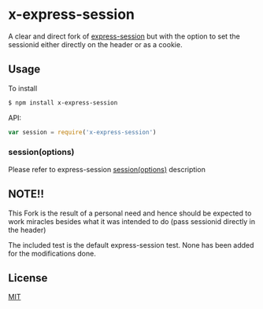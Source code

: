 # x-express-session
A clear and direct fork of [express-session](https://github.com/expressjs/session) but with the option to set the sessionid either directly on the header or as a cookie.

## Usage

To install
```sh
$ npm install x-express-session
```

API:
```js
var session = require('x-express-session')
```

### session(options)
Please refer to express-session [session(options)](https://github.com/expressjs/session#sessionoptions) description




## NOTE!!
This Fork is the result of a personal need and hence should be expected to work miracles besides what it was intended to do (pass sessionid directly in the header)

The included test is the default express-session test. None has been added for the modifications done.

## License

[MIT](LICENSE)